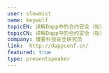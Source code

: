 ```yaml
---
user: slowmist
name: keywolf
topicEN: 详解Dapp中的合约安全（拟）
topicCN: 详解Dapp中的合约安全（拟）
company: 慢雾科技安全研究员
link:  http://dappconf.cn/
featured: true
type: presentspeaker
---
```

